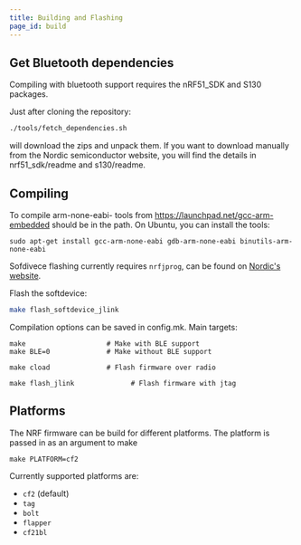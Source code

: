 ```yaml
---
title: Building and Flashing
page_id: build
---
```


## Get Bluetooth dependencies

Compiling with bluetooth support requires the nRF51_SDK and S130 packages.

Just after cloning the repository:
``` bash
./tools/fetch_dependencies.sh
```

will download the zips and unpack them.
If you want to download manually from the Nordic semiconductor website, you
will find the details in nrf51_sdk/readme and s130/readme.

## Compiling

To compile arm-none-eabi- tools from https://launchpad.net/gcc-arm-embedded
should be in the path.
On Ubuntu, you can install the tools:

```
sudo apt-get install gcc-arm-none-eabi gdb-arm-none-eabi binutils-arm-none-eabi
```

Sofdivece flashing currently requires `nrfjprog`, can be found on [Nordic's website](https://www.nordicsemi.com/Products/Development-tools/nrf-command-line-tools/download).

Flash the softdevice:
```bash
make flash_softdevice_jlink
```

Compilation options can be saved in config.mk. Main targets:

```
make                    # Make with BLE support
make BLE=0              # Make without BLE support

make cload              # Flash firmware over radio

make flash_jlink              # Flash firmware with jtag

```

## Platforms

The NRF firmware can be build for different platforms. The platform is passed in as an argument to make

`make PLATFORM=cf2`

Currently supported platforms are:
* `cf2` (default)
* `tag`
* `bolt`
* `flapper`
* `cf21bl`
